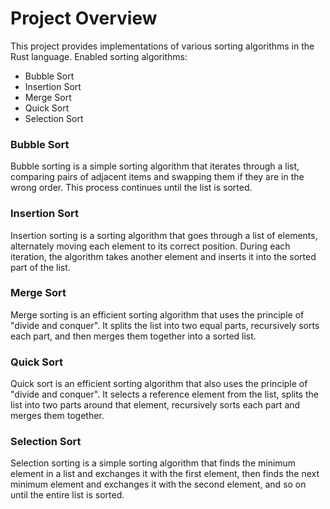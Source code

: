 # **Project Overview**

This project provides implementations of various sorting algorithms in the Rust language. Enabled sorting algorithms:

- Bubble Sort
- Insertion Sort
- Merge Sort
- Quick Sort
- Selection Sort

### **Bubble Sort**

Bubble sorting is a simple sorting algorithm that iterates through a list, comparing pairs of adjacent items and swapping them if they are in the wrong order. This process continues until the list is sorted.

### **Insertion Sort**

Insertion sorting is a sorting algorithm that goes through a list of elements, alternately moving each element to its correct position. During each iteration, the algorithm takes another element and inserts it into the sorted part of the list.

### **Merge Sort**

Merge sorting is an efficient sorting algorithm that uses the principle of "divide and conquer". It splits the list into two equal parts, recursively sorts each part, and then merges them together into a sorted list.

### **Quick Sort**

Quick sort is an efficient sorting algorithm that also uses the principle of "divide and conquer". It selects a reference element from the list, splits the list into two parts around that element, recursively sorts each part and merges them together.

### **Selection Sort**

Selection sorting is a simple sorting algorithm that finds the minimum element in a list and exchanges it with the first element, then finds the next minimum element and exchanges it with the second element, and so on until the entire list is sorted.
